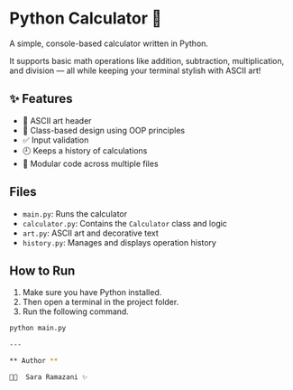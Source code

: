# Python Calculator 🧮

A simple, console-based calculator written in Python.

It supports basic math operations like addition, subtraction, multiplication, and division — all while keeping your terminal stylish with ASCII art!

## ✨ Features
- 🎨 ASCII art header
- 🧠 Class-based design using OOP principles
- ✅ Input validation
- 🕘 Keeps a history of calculations
- 📁 Modular code across multiple files

## Files
- `main.py`: Runs the calculator
- `calculator.py`: Contains the `Calculator` class and logic
- `art.py`: ASCII art and decorative text
- `history.py`: Manages and displays operation history


## How to Run
1. Make sure you have Python installed. 
2. Then open a terminal in the project folder.
3. Run the following command.

```bash
python main.py

---

** Author **

👩‍💻  Sara Ramazani ✨


